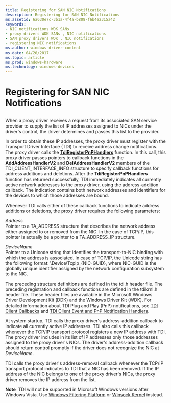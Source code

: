 ```yaml
---
title: Registering for SAN NIC Notifications
description: Registering for SAN NIC Notifications
ms.assetid: 6a630e7c-3b1a-4f4a-b808-f6b4e2315a42
keywords:
- NIC notifications WDK SANs
- proxy drivers WDK SANs , NIC notifications
- SAN proxy drivers WDK , NIC notifications
- registering NIC notifications
ms.author: windows-driver-content
ms.date: 04/20/2017
ms.topic: article
ms.prod: windows-hardware
ms.technology: windows-devices
---
```


# Registering for SAN NIC Notifications


## <a href="" id="ddk-registering-for-san-nic-notifications-ng"></a>


When a proxy driver receives a request from its associated SAN service provider to supply the list of IP addresses assigned to NICs under the driver's control, the driver determines and passes this list to the provider.

In order to obtain these IP addresses, the proxy driver must register with the Transport Driver Interface (TDI) to receive address change notifications. The proxy driver calls the [**TdiRegisterPnPHandlers**](https://msdn.microsoft.com/library/windows/hardware/ff565062) function. In this call, this proxy driver passes pointers to callback functions in the **AddAddressHandlerV2** and **DelAddressHandlerV2** members of the TDI\_CLIENT\_INTERFACE\_INFO structure to specify callback functions for address additions and deletions. After the **TdiRegisterPnPHandlers** function has returned successfully, TDI immediately indicates all currently active network addresses to the proxy driver, using the address-addition callback. The indication contains both network addresses and identifiers for the devices to which those addresses are bound.

Whenever TDI calls either of these callback functions to indicate address additions or deletions, the proxy driver requires the following parameters:

<a href="" id="address"></a>*Address*  
Pointer to a TA\_ADDRESS structure that describes the network address either assigned to or removed from the NIC. In the case of TCP/IP, this pointer is actually be a pointer to a TA\_ADDRESS\_IP structure.

<a href="" id="devicename"></a>*DeviceName*  
Pointer to a Unicode string that identifies the transport-to-NIC binding with which the address is associated. In case of TCP/IP, the Unicode string has the following format: \\Device\\Tcpip\_{NIC-GUID}, where NIC-GUID is the globally unique identifier assigned by the network configuration subsystem to the NIC.

The preceding structure definitions are defined in the tdi.h header file. The preceding registration and callback functions are defined in the tdikrnl.h header file. These header files are available in the Microsoft Windows Driver Development Kit (DDK) and the Windows Driver Kit (WDK). For detailed information about TDI Plug and Play (PnP) notifications, see [TDI Client Callbacks](https://msdn.microsoft.com/library/windows/hardware/ff565081) and [TDI Client Event and PnP Notification Handlers](https://msdn.microsoft.com/library/windows/hardware/ff565082).

At system startup, TDI calls the proxy driver's address-addition callback to indicate all currently active IP addresses. TDI also calls this callback whenever the TCP/IP transport protocol registers a new IP address with TDI. The proxy driver includes in its list of IP addresses only those addresses assigned to the proxy driver's NICs. The driver's address-addition callback should return control promptly if the driver does not recognize the NIC at *DeviceName*.

TDI calls the proxy driver's address-removal callback whenever the TCP/IP transport protocol indicates to TDI that a NIC has been removed. If the IP address of the NIC belongs to one of the proxy driver's NICs, the proxy driver removes the IP address from the list.

**Note**  TDI will not be supported in Microsoft Windows versions after Windows Vista. Use [Windows Filtering Platform](https://msdn.microsoft.com/library/windows/hardware/ff571067) or [Winsock Kernel](https://msdn.microsoft.com/library/windows/hardware/ff571083) instead.

 

 

 





